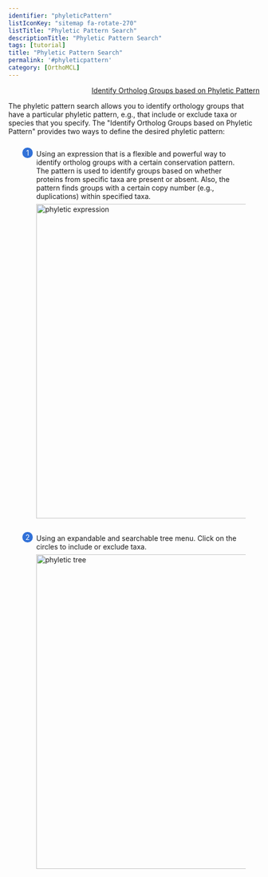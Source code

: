 ```yaml
---
identifier: "phyleticPattern"
listIconKey: "sitemap fa-rotate-270"
listTitle: "Phyletic Pattern Search"
descriptionTitle: "Phyletic Pattern Search"
tags: [tutorial]
title: "Phyletic Pattern Search"
permalink: '#phyleticpattern'
category: [OrthoMCL]
---
```

<style>
  .search-strategies-feature {
    margin: auto;
  }
  .search-strategies-feature--panels {
    display: flex;
    flex-wrap: wrap;
    align-items: flex-start;
    counter-reset: panel;
  }
  .search-strategies-feature--panels > * {
    overflow: hidden;
    margin: 0 2em;
  }
  .search-strategies-feature--panels > * > div {
    margin-top: 1em;
    margin-left: 2em;
    position: relative;
  }
  .search-strategies-feature--panels > * img {
    margin-left: 2em;
  }
  .search-strategies-feature--panels > * > div:before {
    counter-increment: panel;
    content: counter(panel);
    background: #3171d8;
    border-radius: 1em;
    height: 1.5em;
    width: 1.5em;
    display: inline-flex;
    justify-content: center;
    align-items: center;
    margin-right: .5em;
    color: white;
    position: absolute;
    left: -2em;
    top: -0.25em;
  }
   #topright {
     text-align: right;
  }
</style>
<div id="topright">
  <a href="/a/app/search/group/GroupsByPhyleticPattern">Identify Ortholog Groups based on Phyletic Pattern</a>
</div>
<div class="search-strategies-feature">
  <p>The phyletic pattern search allows you to identify orthology groups that have a particular phyletic pattern, e.g., that include or exclude taxa or species that you specify. The "Identify Ortholog Groups based on Phyletic Pattern" provides two ways to define the desired phyletic pattern:</p>
  <div class="search-strategies-feature--panels">
    <div>
      <div>Using an expression that is a flexible and powerful way to identify ortholog groups with a certain conservation pattern. The pattern is used to identify groups based on whether proteins from specific taxa are present or absent. Also, the pattern finds groups with a certain copy number (e.g., duplications) within specified taxa.</div>
      <img style="width: 45em; margin-top: .5em; margin-left: 2em;" src="{{ "/assets/images/resources_tools/phyleticexpression.png" | absolute_url }}" alt="phyletic expression"/><br/><br/>
    </div>
    <div>
      <div>Using an expandable and searchable tree menu. Click on the circles to include or exclude taxa.   </div>
      <img style="width: 45em; margin-top: .5em; margin-left: 2em;" src="{{ "/assets/images/resources_tools/phyletictree.png" | absolute_url }}" alt="phyletic tree"/><br/><br/>
    </div>
    


  </div>
</div>